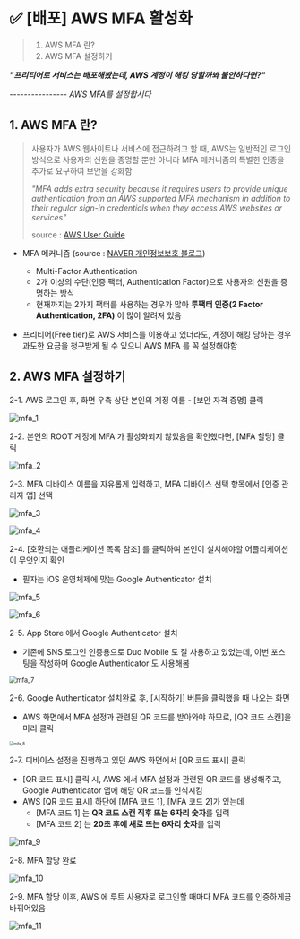 # ✅ [배포] AWS MFA 활성화

> 1. AWS MFA 란?
> 2. AWS MFA 설정하기





***"프리티어로 서비스는 배포해봤는데, AWS 계정이 해킹 당할까봐 불안하다면?"***

---------------- *AWS MFA를 설정합시다*





## 1. AWS MFA 란?

> 사용자가 AWS 웹사이트나 서비스에 접근하려고 할 때, AWS는 일반적인 로그인 방식으로 사용자의 신원을 증명할 뿐만 아니라 MFA 메커니즘의 특별한 인증을 추가로 요구하여 보안을 강화함
>
> *"MFA adds extra security because it requires users to provide unique authentication from an AWS supported MFA mechanism in addition to their regular sign-in credentials when they access AWS websites or services"*
>
> source : [AWS User Guide](https://docs.aws.amazon.com/IAM/latest/UserGuide/id_credentials_mfa.html)



- MFA 메커니즘 (source : [NAVER 개인정보보호 블로그](https://m.blog.naver.com/n_privacy/221131898198))
  - Multi-Factor Authentication
  - 2개 이상의 수단(인증 팩터, Authentication Factor)으로 사용자의 신원을 증명하는 방식
  - 현재까지는 2가지 팩터를 사용하는 경우가 많아 **투팩터 인증(2 Factor Authentication, 2FA)** 이 많이 알려져 있음



- 프리티어(Free tier)로 AWS 서비스를 이용하고 있더라도, 계정이 해킹 당하는 경우 과도한 요금을 청구받게 될 수 있으니 AWS MFA 를 꼭 설정해야함



## 2. AWS MFA 설정하기



2-1. AWS 로그인 후, 화면 우측 상단 본인의 계정 이름 - [보안 자격 증명] 클릭

![mfa_1](베스트일레븐_1222.assets/mfa_1.png)



2-2. 본인의 ROOT 계정에 MFA 가 활성화되지 않았음을 확인했다면, [MFA 할당] 클릭

![mfa_2](베스트일레븐_1222.assets/mfa_2.png)



2-3. MFA 디바이스 이름을 자유롭게 입력하고, MFA 디바이스 선택 항목에서 [인증 관리자 앱] 선택

![mfa_3](베스트일레븐_1222.assets/mfa_3.png)

![mfa_4](베스트일레븐_1222.assets/mfa_4.png)



2-4. [호환되는 애플리케이션 목록 참조] 를 클릭하여 본인이 설치해야할 어플리케이션이 무엇인지 확인

- 필자는 iOS 운영체제에 맞는 Google Authenticator 설치

![mfa_5](베스트일레븐_1222.assets/mfa_5.png)

![mfa_6](베스트일레븐_1222.assets/mfa_6.png)



2-5. App Store 에서 Google Authenticator 설치 

- 기존에 SNS 로그인 인증용으로 Duo Mobile 도 잘 사용하고 있었는데, 이번 포스팅을 작성하며 Google Authenticator 도 사용해봄

<img src="베스트일레븐_1222.assets/mfa_7.jpg" alt="mfa_7" style="zoom: 80%;" />



2-6. Google Authenticator 설치완료 후, [시작하기] 버튼을 클릭했을 때 나오는 화면

- AWS 화면에서 MFA 설정과 관련된 QR 코드를 받아와야 하므로, [QR 코드 스캔]을 미리 클릭

<img src="베스트일레븐_1222.assets/mfa_8.png" alt="mfa_8" style="zoom:50%;" />



2-7. 디바이스 설정을 진행하고 있던 AWS 화면에서 [QR 코드 표시] 클릭

- [QR 코드 표시] 클릭 시, AWS 에서 MFA 설정과 관련된 QR 코드를 생성해주고, Google Authenticator 앱에 해당 QR 코드를 인식시킴
- AWS [QR 코드 표시] 하단에 [MFA 코드 1], [MFA 코드 2]가 있는데
  - [MFA 코드 1] 는 **QR 코드 스캔 직후 뜨는 6자리 숫자**를 입력
  - [MFA 코드 2] 는 **20초 후에 새로 뜨는 6자리 숫자**를 입력

![mfa_9](베스트일레븐_1222.assets/mfa_9.png)



2-8. MFA 할당 완료

![mfa_10](베스트일레븐_1222.assets/mfa_10.png)



2-9. MFA 할당 이후, AWS 에 루트 사용자로 로그인할 때마다 MFA 코드를 인증하게끔 바뀌어있음

![mfa_11](베스트일레븐_1222.assets/mfa_11.png)
